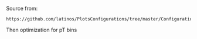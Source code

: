 Source from:

    https://github.com/latinos/PlotsConfigurations/tree/master/Configurations/WH3l/Full2016
    

Then optimization for pT bins